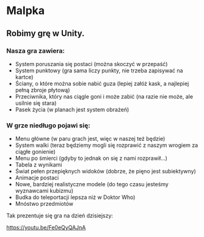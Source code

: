 # Malpka

## Robimy grę w Unity.

### Nasza gra zawiera: 
+ System poruszania się postaci (można skoczyć w przepaść)
+ System punktowy (gra sama liczy punkty, nie trzeba zapisywać na kartce)
+ Ściany, o które można sobie nabić guza (lepiej załóż kask, a najlepiej pełną zbroje płytową)
+ Przeciwnika, który nas ciągle goni i może zabić (na razie nie może, ale usilnie się stara)
+ Pasek życia (w planach jest system obrażeń)

### W grze niedługo pojawi się:
+ Menu główne (w paru grach jest, więc w naszej też będzie)
+ System walki (teraz będziemy mogli się rozprawić z naszym wrogiem za ciągłe gonienie)
+ Menu po śmierci (gdyby to jednak on się z nami rozprawił...)
+ Tabela z wynikami
+ Świat pełen przepięknych widoków (dobrze, że pięno jest subiektywny)
+ Animacje postaci
+ Nowe, bardziej realistyczne modele (do tego czasu jesteśmy wyznawcami kubizmu)
+ Budka do teleportacji lepsza niż w Doktor Who)
+ Mnóstwo przedmiotów


<p>Tak prezentuje się gra na dzień dzisiejszy:
  
https://youtu.be/Fe0eQyQAJnA</p>
